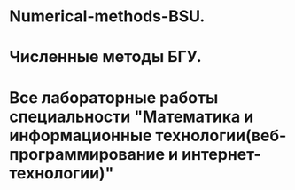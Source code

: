 # Numerical-methods-BSU.
# Численные методы БГУ.
# Все лабораторные работы специальности "Математика и информационные технологии(веб-программирование и интернет-технологии)"
